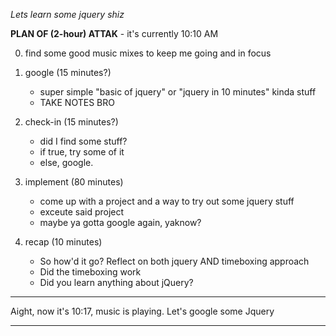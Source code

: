 *Lets learn some jquery shiz*

**PLAN OF (2-hour) ATTAK**
    - it's currently 10:10 AM

0) find some good music mixes to keep me going and in focus

1) google (15 minutes?) 
    - super simple "basic of jquery" or "jquery in 10 minutes" kinda stuff
    - TAKE NOTES BRO

2) check-in (15 minutes?)
    - did I find some stuff?
    - if true, try some of it
    - else, google.

3) implement (80 minutes)
    - come up with a project and a way to try out some jquery stuff
    - exceute said project
    - maybe ya gotta google again, yaknow?

4) recap (10 minutes)
    - So how'd it go? Reflect on both jquery AND timeboxing approach
    - Did the timeboxing work
    - Did you learn anything about jQuery?

____________________________

Aight, now it's 10:17, music is playing. Let's google some Jquery

__________________________

